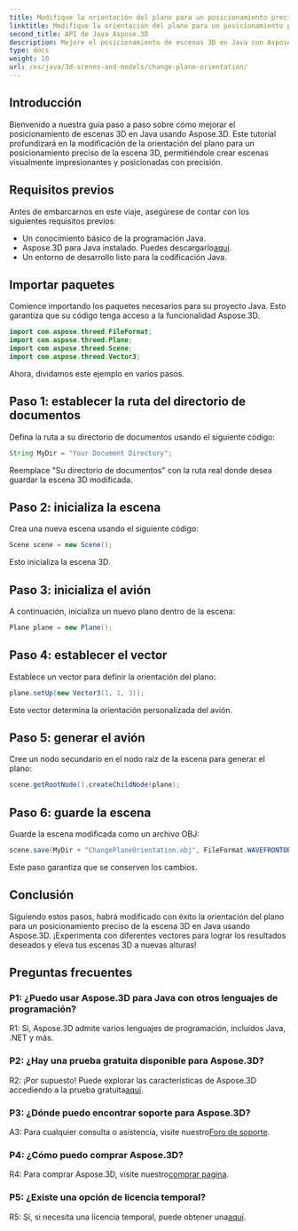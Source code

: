```yaml
---
title: Modifique la orientación del plano para un posicionamiento preciso de la escena 3D en Java
linktitle: Modifique la orientación del plano para un posicionamiento preciso de la escena 3D en Java
second_title: API de Java Aspose.3D
description: Mejore el posicionamiento de escenas 3D en Java con Aspose.3D. Modifique la orientación del plano para mayor precisión. Descárguelo ahora para disfrutar de una experiencia visual cautivadora.
type: docs
weight: 10
url: /es/java/3d-scenes-and-models/change-plane-orientation/
---
```

## Introducción

Bienvenido a nuestra guía paso a paso sobre cómo mejorar el posicionamiento de escenas 3D en Java usando Aspose.3D. Este tutorial profundizará en la modificación de la orientación del plano para un posicionamiento preciso de la escena 3D, permitiéndole crear escenas visualmente impresionantes y posicionadas con precisión.

## Requisitos previos

Antes de embarcarnos en este viaje, asegúrese de contar con los siguientes requisitos previos:

- Un conocimiento básico de la programación Java.
-  Aspose.3D para Java instalado. Puedes descargarlo[aquí](https://releases.aspose.com/3d/java/).
- Un entorno de desarrollo listo para la codificación Java.

## Importar paquetes

Comience importando los paquetes necesarios para su proyecto Java. Esto garantiza que su código tenga acceso a la funcionalidad Aspose.3D. 

```java
import com.aspose.threed.FileFormat;
import com.aspose.threed.Plane;
import com.aspose.threed.Scene;
import com.aspose.threed.Vector3;
```

Ahora, dividamos este ejemplo en varios pasos.

## Paso 1: establecer la ruta del directorio de documentos

Defina la ruta a su directorio de documentos usando el siguiente código:

```java
String MyDir = "Your Document Directory";
```

Reemplace "Su directorio de documentos" con la ruta real donde desea guardar la escena 3D modificada.

## Paso 2: inicializa la escena

Crea una nueva escena usando el siguiente código:

```java
Scene scene = new Scene();
```

Esto inicializa la escena 3D.

## Paso 3: inicializa el avión

A continuación, inicializa un nuevo plano dentro de la escena:

```java
Plane plane = new Plane();
```

## Paso 4: establecer el vector

Establece un vector para definir la orientación del plano:

```java
plane.setUp(new Vector3(1, 1, 3));
```

Este vector determina la orientación personalizada del avión.

## Paso 5: generar el avión

Cree un nodo secundario en el nodo raíz de la escena para generar el plano:

```java
scene.getRootNode().createChildNode(plane);
```

## Paso 6: guarde la escena

Guarde la escena modificada como un archivo OBJ:

```java
scene.save(MyDir + "ChangePlaneOrientation.obj", FileFormat.WAVEFRONTOBJ);
```

Este paso garantiza que se conserven los cambios.

## Conclusión

Siguiendo estos pasos, habrá modificado con éxito la orientación del plano para un posicionamiento preciso de la escena 3D en Java usando Aspose.3D. ¡Experimenta con diferentes vectores para lograr los resultados deseados y eleva tus escenas 3D a nuevas alturas!


## Preguntas frecuentes

### P1: ¿Puedo usar Aspose.3D para Java con otros lenguajes de programación?

R1: Sí, Aspose.3D admite varios lenguajes de programación, incluidos Java, .NET y más.

### P2: ¿Hay una prueba gratuita disponible para Aspose.3D?

R2: ¡Por supuesto! Puede explorar las características de Aspose.3D accediendo a la prueba gratuita[aquí](https://releases.aspose.com/).

### P3: ¿Dónde puedo encontrar soporte para Aspose.3D?

 A3: Para cualquier consulta o asistencia, visite nuestro[Foro de soporte](https://forum.aspose.com/c/3d/18).

### P4: ¿Cómo puedo comprar Aspose.3D?

 R4: Para comprar Aspose.3D, visite nuestro[comprar pagina](https://purchase.aspose.com/buy).

### P5: ¿Existe una opción de licencia temporal?

 R5: Sí, si necesita una licencia temporal, puede obtener una[aquí](https://purchase.aspose.com/temporary-license/).